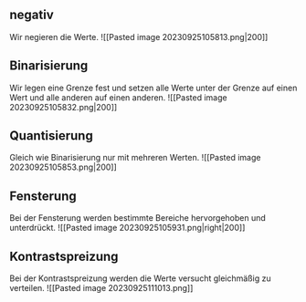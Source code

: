 ## negativ
Wir negieren die Werte.
![[Pasted image 20230925105813.png|200]]
## Binarisierung
Wir legen eine Grenze fest und setzen alle Werte unter der Grenze auf einen Wert und alle anderen auf einen anderen.
![[Pasted image 20230925105832.png|200]]
## Quantisierung
Gleich wie Binarisierung nur mit mehreren Werten.
![[Pasted image 20230925105853.png|200]]
## Fensterung
Bei der Fensterung werden bestimmte Bereiche hervorgehoben und unterdrückt. ![[Pasted image 20230925105931.png|right|200]]
## Kontrastspreizung
Bei der Kontrastspreizung werden die Werte versucht gleichmäßig zu verteilen.
![[Pasted image 20230925111013.png]]